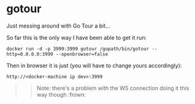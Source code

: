 # gotour
Just messing around with Go Tour a bit...

So far this is the only way I have been able to get it run:

    docker run -d -p 3999:3999 gotour /gopath/bin/gotour --http=0.0.0.0:3999 --openbrowser=false

Then in browser it is just (you will have to change yours accordingly):

    http://<docker-machine ip dev>:3999

>> Note: there's a problem with the WS connection doing it this way though :frown:
